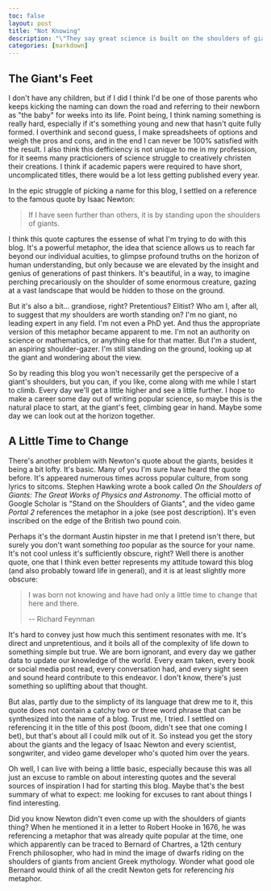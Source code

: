 ```yaml
---
toc: false
layout: post
title: "Not Knowing"
description: "\"They say great science is built on the shoulders of giants. Not here. At Aperture, we do all our science from scratch. No hand holding.\" - Cave Johnson"
categories: [markdown]
---
```


## The Giant's Feet

I don't have any children, but if I did I think I'd be one of those parents who keeps kicking the naming can down the road and referring to their newborn as "the baby" for weeks into its life. Point being, I think naming something is really hard, especially if it's something young and new that hasn't quite fully formed. I overthink and second guess, I make spreadsheets of options and weigh the pros and cons, and in the end I can never be 100% satisfied with the result. I also think this defficiency is not unique to me in my profession, for it seems many practicioners of science struggle to creatively christen their creations. I think if academic papers were required to have short, uncomplicated titles, there would be a lot less getting published every year.

In the epic struggle of picking a name for this blog, I settled on a reference to the famous quote by Isaac Newton:

> If I have seen further than others, it is by standing upon the shoulders of giants.

I think this quote captures the essense of what I'm trying to do with this blog. It's a powerful metaphor, the idea that science allows us to reach far beyond our individual acuities, to glimpse profound truths on the horizon of human understanding, but only because we are elevated by the insight and genius of generations of past thinkers. It's beautiful, in a way, to imagine perching precariously on the shoulder of some enormous creature, gazing at a vast landscape that would be hidden to those on the ground.

But it's also a bit... grandiose, right? Pretentious? Elitist? Who am I, after all, to suggest that *my* shoulders are worth standing on? I'm no giant, no leading expert in any field. I'm not even a PhD yet. And thus the appropriate version of this metaphor became apparent to me. I'm not an authority on science or mathematics, or anything else for that matter. But I'm a student, an aspiring shoulder-gazer. I'm still standing on the ground, looking up at the giant and wondering about the view.

So by reading this blog you won't necessarily get the perspecive of a giant's shoulders, but you can, if you like, come along with me while I start to climb. Every day we'll get a little higher and see a little further. I hope to make a career some day out of writing popular science, so maybe this is the natural place to start, at the giant's feet, climbing gear in hand. Maybe some day we can look out at the horizon together.

## A Little Time to Change

There's another problem with Newton's quote about the giants, besides it being a bit lofty. It's basic. Many of you I'm sure have heard the quote before. It's appeared numerous times across popular culture, from song lyrics to sitcoms. Stephen Hawking wrote a book called *On the Shoulders of Giants: The Great Works of Physics and Astronomy*. The official motto of Google Scholar is "Stand on the Shoulders of Giants", and the video game *Portal 2* references the metaphor in a joke (see post description). It's even inscribed on the edge of the British two pound coin.

Perhaps it's the dormant Austin hipster in me that I pretend isn't there, but surely you don't want something *too* popular as the source for your name. It's not cool unless it's sufficiently obscure, right? Well there is another quote, one that I think even better represents my attitude toward this blog (and also probably toward life in general), and it is at least slightly more obscure:

> I was born not knowing and have had only a little time to change that here and there.
>
> -- Richard Feynman

It's hard to convey just how much this sentiment resonates with me. It's direct and unpretentious, and it boils all of the complexity of life down to something simple but true. We are born ignorant, and every day we gather data to update our knowledge of the world. Every exam taken, every book or social media post read, every conversation had, and every sight seen and sound heard contribute to this endeavor. I don't know, there's just something so uplifting about that thought.

But alas, partly due to the simplicty of its language that drew me to it, this quote does not contain a catchy two or three word phrase that can be synthesized into the name of a blog. Trust me, I tried. I settled on referencing it in the title of this post (boom, didn't see that one coming I bet), but that's about all I could milk out of it. So instead you get the story about the giants and the legacy of Isaac Newton and every scientist, songwriter, and video game developer who's quoted him over the years.

Oh well, I can live with being a little basic, especially because this was all just an excuse to ramble on about interesting quotes and the several sources of inspiration I had for starting this blog. Maybe that's the best summary of what to expect: me looking for excuses to rant about things I find interesting.

Did you know Newton didn't even come up with the shoulders of giants thing? When he mentioned it in a letter to Robert Hooke in 1676, he was referencing a metaphor that was already quite popular at the time, one which apparently can be traced to Bernard of Chartres, a 12th century French philosopher, who had in mind the image of dwarfs riding on the shoulders of giants from ancient Greek mythology. Wonder what good ole Bernard would think of all the credit Newton gets for referencing *his* metaphor.
